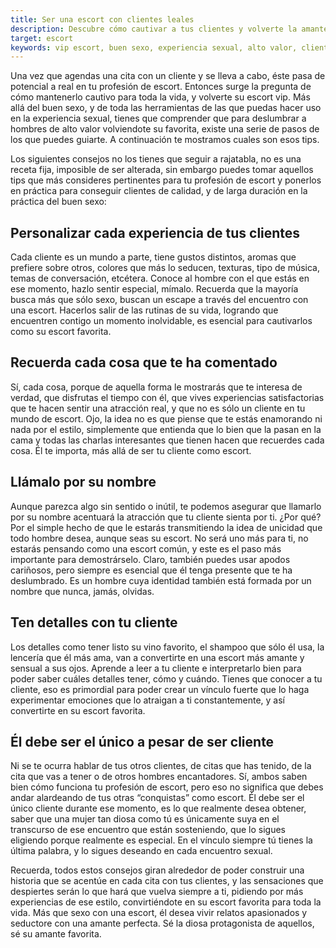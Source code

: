 ```yaml
---
title: Ser una escort con clientes leales
description: Descubre cómo cautivar a tus clientes y volverte la amante favorita de muchos
target: escort
keywords: vip escort, buen sexo, experiencia sexual, alto valor, clientes de calidad, larga duración, experiencia, gustos, aromas, colores, texturas, encuentro, momento inolvidable, disfrutas, experiencias, atracción, unicidad, detalles, vino favorito, lencería, amante sensual, vínculo, fuerte, emociones
---
```

Una vez que agendas una cita con un cliente y se lleva a cabo, éste pasa de potencial a real en tu profesión de escort. Entonces surge la pregunta de cómo mantenerlo cautivo para toda la vida, y volverte su escort vip. Más allá del buen sexo, y de toda las herramientas de las que puedas hacer uso en la experiencia sexual, tienes que comprender que para deslumbrar a hombres de alto valor volviendote su favorita, existe una serie de pasos de los que puedes guiarte. A continuación te mostramos cuales son esos tips.

Los siguientes consejos no los tienes que seguir a rajatabla, no es una receta fija, imposible de ser alterada, sin embargo puedes tomar aquellos tips que más consideres pertinentes para tu profesión de escort y ponerlos en práctica para conseguir clientes de calidad, y de larga duración en la práctica del buen sexo:

## Personalizar cada experiencia de tus clientes
Cada cliente es un mundo a parte, tiene gustos distintos, aromas que prefiere sobre otros, colores que más lo seducen, texturas, tipo de música, temas de conversación, etcétera. Conoce al hombre con el que estás en ese momento, hazlo sentir especial, mímalo. Recuerda que la mayoría busca más que sólo sexo, buscan un escape a través del encuentro con una escort. Hacerlos salir de las rutinas de su vida, logrando que encuentren contigo un momento inolvidable, es esencial para cautivarlos como su escort favorita.

## Recuerda cada cosa que te ha comentado
Sí, cada cosa, porque de aquella forma le mostrarás que te interesa de verdad, que disfrutas el tiempo con él, que vives experiencias satisfactorias que te hacen sentir una atracción real, y que no es sólo un cliente en tu mundo de escort. Ojo, la idea no es que piense que te estás enamorando ni nada por el estilo, simplemente que entienda que lo bien que la pasan en la cama y todas las charlas interesantes que tienen hacen que recuerdes cada cosa. Él te importa, más allá de ser tu cliente como escort.

## Llámalo por su nombre
Aunque parezca algo sin sentido o inútil, te podemos asegurar que llamarlo por su nombre acentuará la atracción que tu cliente sienta por ti. ¿Por qué? Por el simple hecho de que le estarás transmitiendo la idea de unicidad que todo hombre desea, aunque seas su escort. No será uno más para ti, no estarás pensando como una escort común, y este es el paso más importante para demostrárselo. Claro, también puedes usar apodos cariñosos, pero siempre es esencial que él tenga presente que te ha deslumbrado. Es un hombre cuya identidad también está formada por un nombre que nunca, jamás, olvidas.

## Ten detalles con tu cliente
Los detalles como tener listo su vino favorito, el shampoo que sólo él usa, la lencería que él más ama, van a convertirte en una escort más amante y sensual a sus ojos. Aprende a leer a tu cliente e interpretarlo bien para poder saber cuáles detalles tener, cómo y cuándo. Tienes que conocer a tu cliente, eso es primordial para poder crear un vínculo fuerte que lo haga experimentar emociones que lo atraigan a ti constantemente, y así convertirte en su escort favorita.

## Él debe ser el único a pesar de ser cliente
Ni se te ocurra hablar de tus otros clientes, de citas que has tenido, de la cita que vas a tener o de otros hombres encantadores. Sí, ambos saben bien cómo funciona tu profesión de escort, pero eso no significa que debes andar alardeando de tus otras “conquistas” como escort. Él debe ser el único cliente durante ese momento, es lo que realmente desea obtener, saber que una mujer tan diosa como tú es únicamente suya en el transcurso de ese encuentro que están sosteniendo, que lo sigues eligiendo porque realmente es especial. En el vínculo siempre tú tienes la última palabra, y lo sigues deseando en cada encuentro sexual.

Recuerda, todos estos consejos giran alrededor de poder construir una historia que se acentúe en cada cita con tus clientes, y las sensaciones que despiertes serán lo que hará que vuelva siempre a ti, pidiendo por más experiencias de ese estilo, convirtiéndote en su escort favorita para toda la vida. Más que sexo con una escort, él desea vivir relatos apasionados y seductore con una amante perfecta. Sé la diosa protagonista de aquellos, sé su amante favorita.


